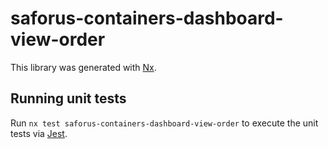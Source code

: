 # saforus-containers-dashboard-view-order

This library was generated with [Nx](https://nx.dev).

## Running unit tests

Run `nx test saforus-containers-dashboard-view-order` to execute the unit tests via [Jest](https://jestjs.io).
